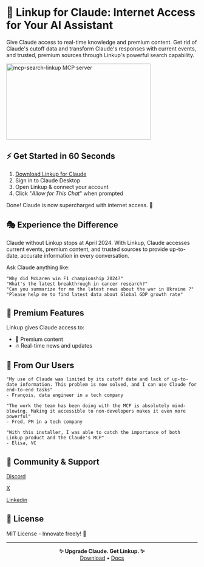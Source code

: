 # 🌟 Linkup for Claude: Internet Access for Your AI Assistant

Give Claude access to real-time knowledge and premium content. Get rid of Claude's cutoff data and
transform Claude's responses with current events, and trusted, premium sources through Linkup's
powerful search capability.

<a href="https://glama.ai/mcp/servers/69qbbv8hl9"><img width="380" height="200" src="https://glama.ai/mcp/servers/69qbbv8hl9/badge" alt="mcp-search-linkup MCP server" /></a>

## ⚡️ Get Started in 60 Seconds

1. [Download Linkup for Claude](https://linkup.so/linkup-for-claude)
2. Sign in to Claude Desktop
3. Open Linkup & connect your account
4. Click "_Allow for This Chat_" when prompted

Done! Claude is now supercharged with internet access. 🎉

## 🎭 Experience the Difference

Claude without Linkup stops at April 2024. With Linkup, Claude accesses current events, premium
content, and trusted sources to provide up-to-date, accurate information in every conversation.

Ask Claude anything like:

```
"Why did McLaren win F1 championship 2024?"
"What's the latest breakthrough in cancer research?"
"Can you summarize for me the latest news about the war in Ukraine ?"
"Please help me to find latest data about Global GDP growth rate"
```

## 💎 Premium Features

Linkup gives Claude access to:

- 📰 Premium content
- 🔥 Real-time news and updates

## 💬 From Our Users

```
"My use of Claude was limited by its cutoff date and lack of up-to-date information. This problem is now solved, and I can use Claude for end-to-end tasks"
- François, data engineer in a tech company
```

```
"The work the team has been doing with the MCP is absolutely mind-blowing. Making it accessible to non-developers makes it even more powerful"
- Fred, PM in a tech company
```

```
"With this installer, I was able to catch the importance of both Linkup product and the Claude's MCP"
- Elisa, VC
```

## 🤝 Community & Support

[Discord](https://discord.com/invite/9q9mCYJa86)

[X](https://x.com/Linkup_platform)

[Linkedin](https://www.linkedin.com/company/linkup-platform/)

## 📄 License

MIT License - Innovate freely! 🚀

---

<p align="center">
<strong>✨ Upgrade Claude. Get Linkup. ✨</strong><br>
<a href="https://linkup.so/linkup-for-claude">Download</a> • <a href="https://docs.linkup.so/">Docs</a>
</p>
